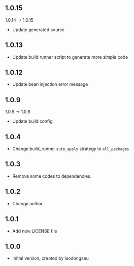 ## 1.0.15
1.0.14 -> 1.0.15

- Update generated source

## 1.0.13

- Update build runner script to generate more simple code

## 1.0.12

- Update bean injection error message

## 1.0.9 
1.0.5 -> 1.0.9

- Update build config

## 1.0.4

- Change build_runner `auto_apply` strategy to `all_packages`

## 1.0.3

- Remove some codes to dependencies.

## 1.0.2

- Change author

## 1.0.1

- Add new LICENSE file

## 1.0.0

- Initial version, created by luodongseu
